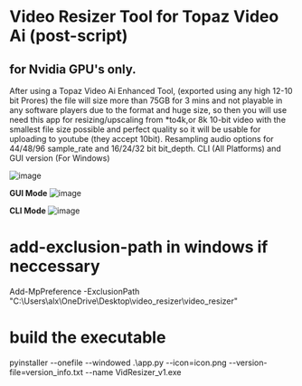 # Video Resizer Tool for Topaz Video Ai (post-script)
## for Nvidia GPU's only.
After using a Topaz Video Ai Enhanced Tool, (exported using any high 12-10 bit Prores) the file will size more than 75GB for 3 mins and not playable in any software players due to the format and huge size, so then you will use need this app for resizing/upscaling from *to4k,or 8k 10-bit video with the smallest file size possible and perfect quality so it will be usable for uploading to youtube (they accept 10bit). Resampling audio options for 44/48/96 sample_rate and 16/24/32 bit bit_depth. CLI (All Platforms) and GUI version (For Windows)

![image](https://github.com/alxTools/video_resizer/assets/40523587/b5dcf84d-7095-4bd6-b35f-9ed8fccf7a06)

**GUI Mode**
![image](https://github.com/alxTools/video_resizer/assets/40523587/3b18b26d-6a23-48b5-83c6-214949f7edc7)

**CLI Mode**
![image](https://github.com/alxTools/video_resizer/assets/40523587/bb229e47-1965-4215-84a5-319091d860e8)

# add-exclusion-path in windows if neccessary
Add-MpPreference -ExclusionPath "C:\Users\alx\OneDrive\Desktop\video_resizer\video_resizer\" 

# build the executable
pyinstaller --onefile --windowed .\app.py --icon=icon.png --version-file=version_info.txt --name VidResizer_v1.exe